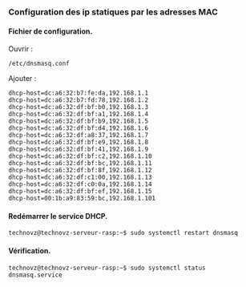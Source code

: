 ### Configuration des ip statiques par les adresses MAC


#### Fichier de configuration.

Ouvrir : 

```
/etc/dnsmasq.conf 
```


Ajouter : 

```
dhcp-host=dc:a6:32:b7:fe:da,192.168.1.1
dhcp-host=dc:a6:32:b7:fd:78,192.168.1.2 
dhcp-host=dc:a6:32:df:bf:b0,192.168.1.3
dhcp-host=dc:a6:32:df:bf:a1,192.168.1.4
dhcp-host=dc:a6:32:df:bf:b9,192.168.1.5
dhcp-host=dc:a6:32:df:bf:d4,192.168.1.6
dhcp-host=dc:a6:32:df:a8:37,192.168.1.7
dhcp-host=dc:a6:32:df:bf:e9,192.168.1.8
dhcp-host=dc:a6:32:df:bf:41,192.168.1.9
dhcp-host=dc:a6:32:df:bf:c2,192.168.1.10
dhcp-host=dc:a6:32:df:bf:bc,192.168.1.11
dhcp-host=dc:a6:32:df:bf:8f,192.168.1.12
dhcp-host=dc:a6:32:df:c1:00,192.168.1.13
dhcp-host=dc:a6:32:df:c0:0a,192.168.1.14
dhcp-host=dc:a6:32:df:bf:ef,192.168.1.15
dhcp-host=00:1b:a9:83:59:bc,192.168.1.101
```


#### Redémarrer le service DHCP.

```
technovz@technovz-serveur-rasp:~$ sudo systemctl restart dnsmasq
```


#### Vérification.

```
technovz@technovz-serveur-rasp:~$ sudo systemctl status dnsmasq.service
```
